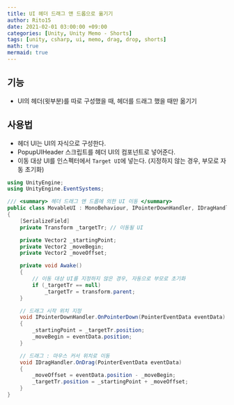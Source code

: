 ```yaml
---
title: UI 헤더 드래그 앤 드롭으로 옮기기
author: Rito15
date: 2021-02-01 03:00:00 +09:00
categories: [Unity, Unity Memo - Shorts]
tags: [unity, csharp, ui, memo, drag, drop, shorts]
math: true
mermaid: true
---
```


## 기능
- UI의 헤더(윗부분)를 따로 구성했을 때, 헤더를 드래그 했을 때만 옮기기

## 사용법
- 헤더 UI는 UI의 자식으로 구성한다.
- PopupUIHeader 스크립트를 헤더 UI의 컴포넌트로 넣어준다.
- 이동 대상 UI를 인스펙터에서 `Target UI`에 넣는다. (지정하지 않는 경우, 부모로 자동 초기화)

```cs
using UnityEngine;
using UnityEngine.EventSystems;

/// <summary> 헤더 드래그 앤 드롭에 의한 UI 이동 </summary>
public class MovableUI : MonoBehaviour, IPointerDownHandler, IDragHandler
{
    [SerializeField]
    private Transform _targetTr; // 이동될 UI

    private Vector2 _startingPoint;
    private Vector2 _moveBegin;
    private Vector2 _moveOffset;

    private void Awake()
    {
        // 이동 대상 UI를 지정하지 않은 경우, 자동으로 부모로 초기화
        if (_targetTr == null)
            _targetTr = transform.parent;
    }

    // 드래그 시작 위치 지정
    void IPointerDownHandler.OnPointerDown(PointerEventData eventData)
    {
        _startingPoint = _targetTr.position;
        _moveBegin = eventData.position;
    }

    // 드래그 : 마우스 커서 위치로 이동
    void IDragHandler.OnDrag(PointerEventData eventData)
    {
        _moveOffset = eventData.position - _moveBegin;
        _targetTr.position = _startingPoint + _moveOffset;
    }
}
```